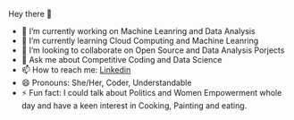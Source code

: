 Hey there 👋


- 🔭 I’m currently working on Machine Leanring and Data Analysis
- 🌱 I’m currently learning Cloud Computing and Machine Leanring 
- 👯 I’m looking to collaborate on Open Source and Data Analysis Porjects
- 💬 Ask me about Competitive Coding and Data Science
- 📫 How to reach me: [Linkedin](https://www.linkedin.com/in/sneha-gupta-a157b4188/)
- 😄 Pronouns: She/Her, Coder, Understandable
- ⚡ Fun fact: I could talk about Politics and Women Empowerment whole day and have a keen interest in Cooking, Painting and eating.

